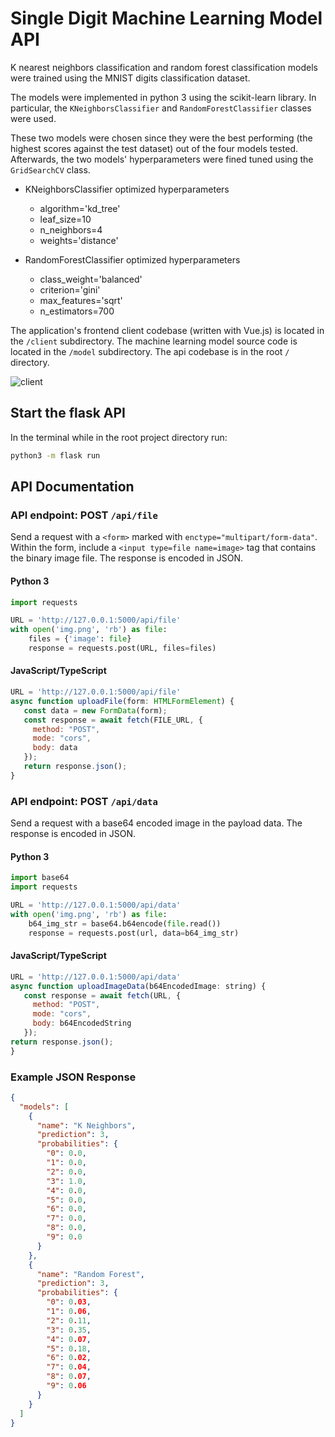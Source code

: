 # Single Digit Machine Learning Model API
K nearest neighbors classification and random forest classification models were trained using the MNIST digits classification dataset.

The models were implemented in python 3 using the scikit-learn library. In 
particular, the `KNeighborsClassifier` and `RandomForestClassifier` classes were used.

These two models were chosen since they were the best performing (the highest 
scores against the test dataset) out of the four models tested. Afterwards, 
the two models' hyperparameters were fined tuned using the `GridSearchCV` class.

- KNeighborsClassifier optimized hyperparameters
  - algorithm='kd_tree'
  - leaf_size=10
  - n_neighbors=4
  - weights='distance'

- RandomForestClassifier optimized hyperparameters
  -  class_weight='balanced'
  - criterion='gini'
  - max_features='sqrt'
  - n_estimators=700

The application's frontend client codebase (written with Vue.js) is located in 
the `/client` subdirectory. The machine learning model source code is located 
in the `/model` subdirectory. The api codebase is in the root `/` directory.

![client](https://user-images.githubusercontent.com/4152448/169880815-70fb81f2-2902-42c9-a74b-1fde0714e69f.png)


## Start the flask API
In the terminal while in the root project directory run:
```sh
python3 -m flask run
```


## API Documentation

### API endpoint: POST `/api/file`
  Send a request with a `<form>` marked with
  `enctype="multipart/form-data"`.
  Within the form, include a `<input type=file
  name=image>` tag that contains the binary image file. The
  response is encoded in JSON.

#### Python 3
```python
import requests

URL = 'http://127.0.0.1:5000/api/file'
with open('img.png', 'rb') as file:
    files = {'image': file}
    response = requests.post(URL, files=files)
```

#### JavaScript/TypeScript
```javascript
URL = 'http://127.0.0.1:5000/api/file'
async function uploadFile(form: HTMLFormElement) {
   const data = new FormData(form);
   const response = await fetch(FILE_URL, {
     method: "POST",
     mode: "cors",
     body: data
   });
   return response.json();
}
```


### API endpoint: POST <code>/api/data</code>
Send a request with a base64 encoded image in the payload data. The response is encoded in JSON.

#### Python 3
```python
import base64
import requests

URL = 'http://127.0.0.1:5000/api/data'
with open('img.png', 'rb') as file:
    b64_img_str = base64.b64encode(file.read())
    response = requests.post(url, data=b64_img_str)
```

#### JavaScript/TypeScript
```javascript
URL = 'http://127.0.0.1:5000/api/data'
async function uploadImageData(b64EncodedImage: string) {
   const response = await fetch(URL, {
     method: "POST",
     mode: "cors",
     body: b64EncodedString
   });
return response.json();
}
```

### Example JSON Response
```json
{
  "models": [
    {
      "name": "K Neighbors",
      "prediction": 3,
      "probabilities": {
        "0": 0.0,
        "1": 0.0,
        "2": 0.0,
        "3": 1.0,
        "4": 0.0,
        "5": 0.0,
        "6": 0.0,
        "7": 0.0,
        "8": 0.0,
        "9": 0.0
      }
    },
    {
      "name": "Random Forest",
      "prediction": 3,
      "probabilities": {
        "0": 0.03,
        "1": 0.06,
        "2": 0.11,
        "3": 0.35,
        "4": 0.07,
        "5": 0.18,
        "6": 0.02,
        "7": 0.04,
        "8": 0.07,
        "9": 0.06
      }
    }
  ]
}
```
